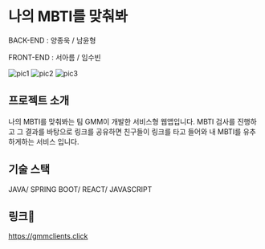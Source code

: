 # 나의 MBTI를 맞춰봐

BACK-END : 양종욱 / 남윤형

FRONT-END : 서아름 / 임수빈

![pic1] ![pic2] ![pic3]

## 프로젝트 소개

나의 MBTI를 맞춰봐는 팀 GMM이 개발한 서비스형 웹앱입니다. MBTI 검사를 진행하고 그 결과를 바탕으로 링크를 공유하면 친구들이 링크를 타고 들어와 내 MBTI를 유추하게하는 서비스 입니다.

## 기술 스택

JAVA/ SPRING BOOT/ REACT/ JAVASCRIPT

## 링크🔗

https://gmmclients.click

[pic1]: /build/assets/owner1.png
[pic2]: /build/assets/owner3.png
[pic3]: /build/assets/owner4.png
